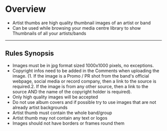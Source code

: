 # **Overview**

- Artist thumbs are high quality thumbnail images of an artist or band
- Can be used while browsing your media centre library to show Thumbnails of all your artists/bands

---

## **Rules Synopsis**

- Images must be in jpg format sized 1000x1000 pixels, no exceptions.
- Copyright infos need to be added in the Comments when uploading the image. (1. If the image is a Promo / PR shot from the band's official webpage, social media or record company, then a link to the source is required.2. If the image is from any other source, then a link to the source AND the name of the copyright holder is required).
- Only high quality images will be accepted
- Do not use album covers and if possible try to use images that are not already artist backgrounds
- Artist thumb must contain the whole band/group
- Artist thumb may not contain any text or logos
- Images should not have borders or frames round them
